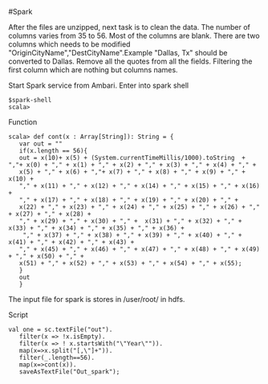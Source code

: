#Spark

After the files are unzipped, next task is to clean the data. The number of columns varies from 35 to 56. Most of the columns are blank. There are two columns which needs to be modified "OriginCityName","DestCityName".Example "Dallas, Tx" should be converted to Dallas. Remove all the quotes from all the fields. Filtering the first column which are nothing but columns names. 

Start Spark service from Ambari.
Enter into spark shell
```
$spark-shell
scala>
```

Function
```
scala> def cont(x : Array[String]): String = {
   var out = ""
   if(x.length == 56){
   out = x(10)+ x(5) + (System.currentTimeMillis/1000).toString  + ","+ x(0) + "," + x(1) + "," + x(2) + "," + x(3) + "," + x(4) + "," +
   x(5) + "," + x(6) + ","+ x(7) + "," + x(8) + "," + x(9) + "," + x(10) +
   "," + x(11) + "," + x(12) + "," + x(14) + "," + x(15) + "," + x(16) +
   "," + x(17) + "," + x(18) + "," + x(19) + "," + x(20) + "," +
   x(22) + "," + x(23) + "," + x(24) + "," + x(25) + "," + x(26) + "," + x(27) + "," + x(28) +
   "," + x(29) + "," + x(30) + "," +  x(31) + "," + x(32) + "," + x(33) + "," + x(34) + "," + x(35) + "," + x(36) +
    "," + x(37) + "," + x(38) + "," + x(39) + "," + x(40) + "," + x(41) + "," + x(42) + "," + x(43) +
   "," + x(45) + "," + x(46) + "," + x(47) + "," + x(48) + "," + x(49) + "," + x(50) + "," +
   x(51) + "," + x(52) + "," + x(53) + "," + x(54) + "," + x(55);
   }
   out
   }
```

The input file for spark is stores in /user/root/ in hdfs. 

Script
```
val one = sc.textFile("out").
   filter(x => !x.isEmpty).
   filter(x => ! x.startsWith("\"Year\"")).
   map(x=>x.split("[,\"]+")).
   filter(_.length==56).
   map(x=>cont(x)).
   saveAsTextFile("Out_spark");
```



